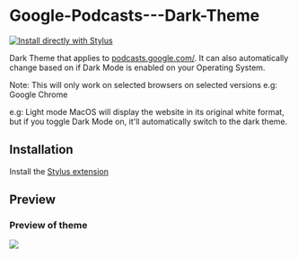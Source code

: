 # Google-Podcasts---Dark-Theme

[![Install directly with Stylus](https://userstyles.org/styles/179958/google-podcasts-dark-theme)](https://userstyles.org/styles/179958/google-podcasts-dark-theme)

Dark Theme that applies to [podcasts.google.com/](https://podcasts.google.com/).
It can also automatically change based on if Dark Mode is enabled on your Operating System.

Note: This will only work on selected browsers on selected versions e.g: Google Chrome

e.g: Light mode MacOS will display the website in its original white format, but if you toggle Dark Mode on, it'll automatically switch to the dark theme.

## Installation
Install the [Stylus extension](https://add0n.com/stylus.html)

## Preview
### Preview of theme
![](https://userstyles.org/style_screenshots/179958_additional_35494.jpeg?r=1581522997)
